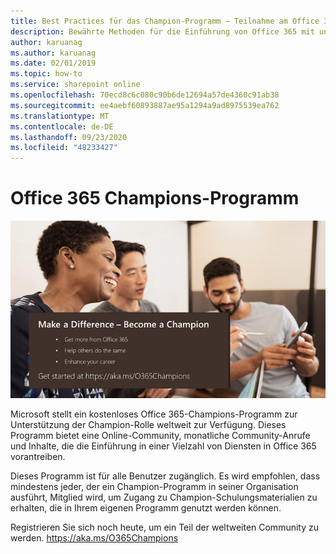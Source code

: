 ```yaml
---
title: Best Practices für das Champion-Programm – Teilnahme am Office 365 Champions-Programm
description: Bewährte Methoden für die Einführung von Office 365 mit unserem Champion-Programm
author: karuanag
ms.author: karuanag
ms.date: 02/01/2019
ms.topic: how-to
ms.service: sharepoint online
ms.openlocfilehash: 70ecd8c6c080c90b6de12694a57de4360c91ab38
ms.sourcegitcommit: ee4aebf60893887ae95a1294a9ad8975539ea762
ms.translationtype: MT
ms.contentlocale: de-DE
ms.lasthandoff: 09/23/2020
ms.locfileid: "48233427"
---
```

# <a name="office-365-champions-program"></a>Office 365 Champions-Programm 

![machen Sie einen Unterschied zu einem Champion](media/makeadifference.png)

Microsoft stellt ein kostenloses Office 365-Champions-Programm zur Unterstützung der Champion-Rolle weltweit zur Verfügung.  Dieses Programm bietet eine Online-Community, monatliche Community-Anrufe und Inhalte, die die Einführung in einer Vielzahl von Diensten in Office 365 vorantreiben.

Dieses Programm ist für alle Benutzer zugänglich.  Es wird empfohlen, dass mindestens jeder, der ein Champion-Programm in seiner Organisation ausführt, Mitglied wird, um Zugang zu Champion-Schulungsmaterialien zu erhalten, die in Ihrem eigenen Programm genutzt werden können. 

Registrieren Sie sich noch heute, um ein Teil der weltweiten Community zu werden. https://aka.ms/O365Champions  
